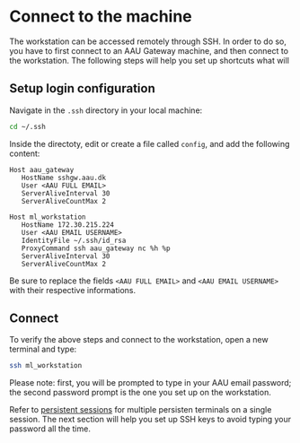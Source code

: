 # Connect to the machine

The workstation can be accessed remotely through SSH. In order to do so, you have to first connect to an AAU Gateway machine, and then connect to the workstation. The following steps will help you set up shortcuts what will

## Setup login configuration

Navigate in the `.ssh` directory in your local machine:

```bash
cd ~/.ssh
```

Inside the directoty, edit or create a file called `config`, and add the following content:

```text
Host aau_gateway
   HostName sshgw.aau.dk
   User <AAU FULL EMAIL>
   ServerAliveInterval 30
   ServerAliveCountMax 2

Host ml_workstation
   HostName 172.30.215.224
   User <AAU EMAIL USERNAME>
   IdentityFile ~/.ssh/id_rsa
   ProxyCommand ssh aau_gateway nc %h %p
   ServerAliveInterval 30
   ServerAliveCountMax 2
```

Be sure to replace the fields `<AAU FULL EMAIL>` and `<AAU EMAIL USERNAME>` with their respective informations.

## Connect

To verify the above steps and connect to the workstation, open a new terminal and type:

```bash
ssh ml_workstation
```

Please note: first, you will be prompted to type in your AAU email password; the second password prompt is the one you set up on the workstation.

Refer to [persistent sessions](../usage/tmux-persistent-sessions.md) for multiple persisten terminals on a single session. The next section will help you set up SSH keys to avoid typing your password all the time.

